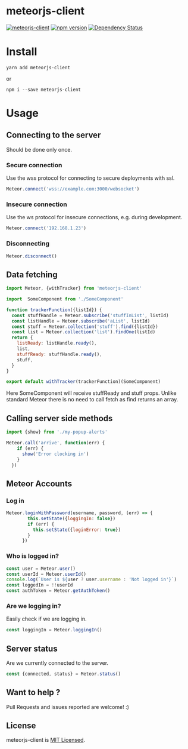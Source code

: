 # meteorjs-client

[![meteorjs-client](http://img.shields.io/npm/dm/meteorjs-client.svg)](https://www.npmjs.org/package/meteorjs-client) [![npm version](https://badge.fury.io/js/meteorjs-client.svg)](http://badge.fury.io/js/meteorjs-client) [![Dependency Status](https://david-dm.org/inProgress-team/meteorjs-client.svg)](https://david-dm.org/inProgress-team/meteorjs-client)


# Install

```
yarn add meteorjs-client
```

or

```
npm i --save meteorjs-client
```
# Usage

## Connecting to the server
Should be done only once.

### Secure connection
Use the wss protocol for connecting to secure deployments with ssl.
```js
Meteor.connect('wss://example.com:3000/websocket')
```

### Insecure connection
Use the ws protocol for insecure connections, e.g. during development.
```js
Meteor.connect('192.168.1.23')
```

### Disconnecting
```js
Meteor.disconnect()
```

## Data fetching
```js
import Meteor, {withTracker} from 'meteorjs-client'

import  SomeComponent from './SomeComponent'

function trackerFunction({listId}) {
  const stuffHandle = Meteor.subscribe('stuffInList', listId)
  const listHandle = Meteor.subscribe('aList', listId)
  const stuff = Meteor.collection('stuff').find({listId})
  const list = Meteor.collection('list').findOne(listId)
  return {
    listReady: listHandle.ready(),
    list,
    stuffReady: stuffHandle.ready(),
    stuff,
  }
}

export default withTracker(trackerFunction)(SomeComponent)
```

Here SomeComponent will receive stuffReady and stuff props.
Unlike standard Meteor there is no need to call fetch as find returns an array.

## Calling server side methods
```js
import {show} from './my-popup-alerts'

Meteor.call('arrive', function(err) {
    if (err) {
      show('Error clocking in')
    }
  })
```
## Meteor Accounts

### Log in
```js
Meteor.loginWithPassword(username, password, (err) => {
        this.setState({loggingIn: false})
        if (err) {
          this.setState({loginError: true})
        }
      })
```

### Who is logged in?
```js
const user = Meteor.user()
const userId = Meteor.userId()
console.log(`User is ${user ? user.username : 'Not logged in'}`)
const loggedIn = !!userId
const authToken = Meteor.getAuthToken()
```

### Are we logging in?
Easily check if we are logging in.
```js
const loggingIn = Meteor.loggingIn()
```

## Server status
Are we currently connected to the server.
```js
const {connected, status} = Meteor.status()
```

## Want to help ?

Pull Requests and issues reported are welcome! :)

## License

meteorjs-client is [MIT Licensed](LICENSE).
